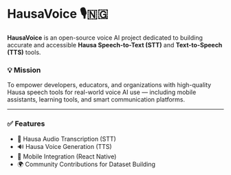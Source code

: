# HausaVoice 🎙️🇳🇬

**HausaVoice** is an open-source voice AI project dedicated to building accurate and accessible **Hausa Speech-to-Text (STT)** and **Text-to-Speech (TTS)** tools.

### 💡 Mission

To empower developers, educators, and organizations with high-quality Hausa speech tools for real-world voice AI use — including mobile assistants, learning tools, and smart communication platforms.

---

### ✅ Features

- 🎤 Hausa Audio Transcription (STT)
- 🔊 Hausa Voice Generation (TTS)
- 📱 Mobile Integration (React Native)
- 🌍 Community Contributions for Dataset Building
